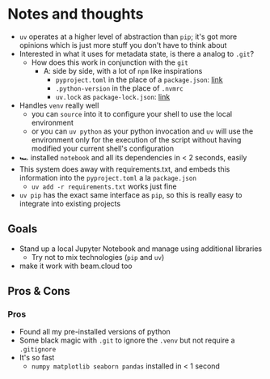 # Notes and thoughts

- `uv` operates at a higher level of abstraction than `pip`; it's got more opinions which is just more stuff you don't have to think about
- Interested in what it uses for metadata state, is there a analog to `.git`?
  - How does this work in conjunction with the `git`
    - A: side by side, with a lot of `npm` like inspirations
      - `pyproject.toml` in the place of a `package.json`: [link](https://github.com/frankhereford/discovery_day_aug_2025/blob/main/pyproject.toml)
      - `.python-version` in the place of `.nvmrc`
      - `uv.lock` as `package-lock.json`: [link](https://github.com/frankhereford/discovery_day_aug_2025/blob/main/pyproject.toml)
- Handles `venv` really well
  - you can `source` into it to configure your shell to use the local environment
  - or you can `uv python` as your python invocation and `uv` will use the environment only for the execution of the script without having modified your current shell's configuration
- 🏎️ installed `notebook` and all its dependencies in < 2 seconds, easily
- This system does away with requirements.txt, and embeds this information into the `pyproject.toml` a la `package.json`
  - `uv add -r requirements.txt` works just fine
- `uv pip` has the exact same interface as `pip`, so this is really easy to integrate into existing projects

## Goals

- Stand up a local Jupyter Notebook and manage using additional libraries
  - Try not to mix technologies (`pip` and `uv`)
- make it work with beam.cloud too

## Pros & Cons

### Pros

- Found all my pre-installed versions of python
- Some black magic with `.git` to ignore the `.venv` but not require a `.gitignore`
- It's so fast
  - `numpy matplotlib seaborn pandas` installed in < 1 second
